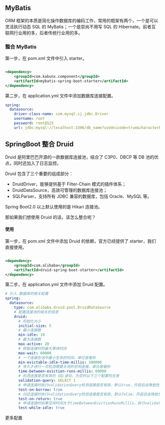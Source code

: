## MyBatis

ORM 框架的本质是简化操作数据库的编码工作，常用的框架有两个，一个是可以灵活执行动态 SQL 的 MyBatis；一个是崇尚不用写 SQL 的
Hibernate。前者互联网行业用的多，后者传统行业用的多。

### 整合 MyBatis

第一步，在 pom.xml 文件中引入 starter。

```xml

<dependency>
    <groupId>com.kabunx.component</groupId>
    <artifactId>mybatis-spring-boot-starter</artifactId>
</dependency>
```

第二步，在 application.yml 文件中添加数据库连接配置。

```yaml
spring:
  datasource:
    driver-class-name: com.mysql.cj.jdbc.Driver
    username: root
    password: root@123
    url: jdbc:mysql://localhost:3306/db_name?useUnicode=true&characterEncoding=utf-8&serverTimezone=Asia/Shanghai&useSSL=false
```

## SpringBoot 整合 Druid

Druid 是阿里巴巴开源的一款数据库连接池，结合了 C3P0、DBCP 等 DB 池的优点，同时还加入了日志监控。

Druid 包含了三个重要的组成部分：

* DruidDriver，能够提供基于 Filter-Chain 模式的插件体系；
* DruidDataSource，高效可管理的数据库连接池；
* SQLParser，支持所有 JDBC 兼容的数据库，包括 Oracle、MySQL 等。

Spring Boot2.0 以上默认使用的是 Hikari 连接池。

那如果我们想使用 Druid 的话，该怎么整合呢？

#### 使用

第一步，在 pom.xml 文件中添加 Druid 的依赖，官方已经提供了 starter，我们直接使用。

```xml

<dependency>
    <groupId>com.alibaba</groupId>
    <artifactId>druid-spring-boot-starter</artifactId>
</dependency>
```

第二步，在 application.yml 文件中添加 Druid 配置。

```yaml
# 引入 数据库的相关配置
spring:
  datasource:
    type: com.alibaba.druid.pool.DruidDataSource
    # 配置连接池的相关的信息
    druid:
      # 初始化大小
      initial-size: 5
      # 最小连接数
      min-idle: 10
      # 最大连接数
      max-active: 20
      # 获取连接时的最大等待时间
      max-wait: 60000
      # 一个连接在池中最小生存的时间，单位是毫秒
      min-evictable-idle-time-millis: 300000
      # 多久才进行一次检测需要关闭的空闲连接，单位是毫秒
      time-between-eviction-runs-millis: 60000
      # 检测连接是否有效的 SQL语句，为空时以下三个配置均无效
      validation-query: SELECT 1
      # 申请连接时执行validationQuery检测连接是否有效，默认true，开启后会降低性能
      test-on-borrow: true
      # 归还连接时执行validationQuery检测连接是否有效，默认false，开启后会降低性能
      test-on-return: true
      # 申请连接时如果空闲时间大于timeBetweenEvictionRunsMillis，执行validationQuery检测连接是否有效，默认false，建议开启，不影响性能
      test-while-idle: true
```

更多配置
